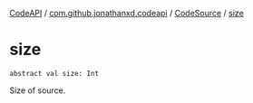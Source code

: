 [CodeAPI](../../index.md) / [com.github.jonathanxd.codeapi](../index.md) / [CodeSource](index.md) / [size](.)

# size

`abstract val size: Int`

Size of source.

